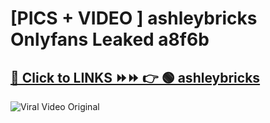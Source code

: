 
 # [PICS + VIDEO ] ashleybricks Onlyfans Leaked a8f6b

## <h2><a href="https://clipsfans.com/ashleybricks&ref=git">🔗 Click to LINKS ⏩⏩ 👉 🟢 ashleybricks </a></h2>

<a href="https://clipsfans.com/ashleybricks&ref=git" rel="nofollow" data-target="animated-image.originalLink"><img src="https://i.ibb.co.com/xMMVF88/686577567.gif" alt="Viral Video Original" style="max-width: 100%; display: inline-block;" data-target="animated-image.originalImage"></a>

